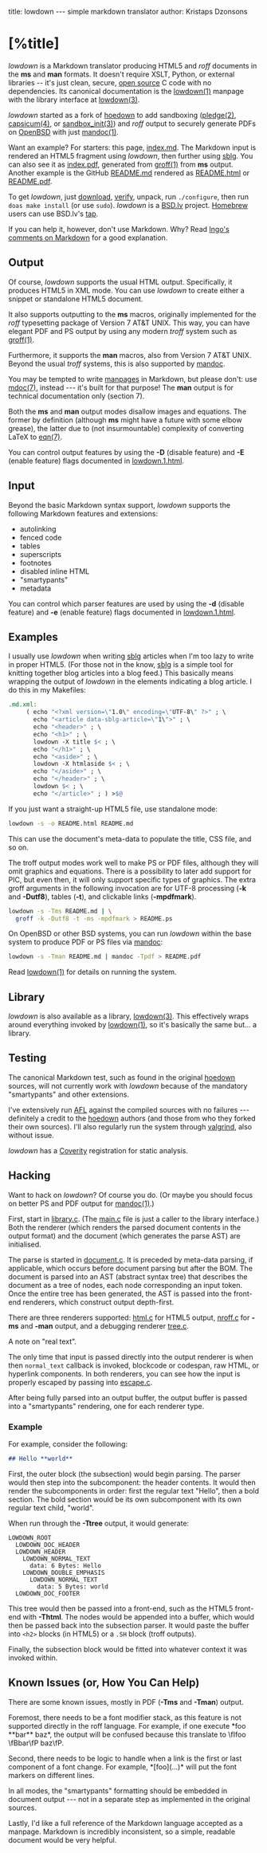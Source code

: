 title: lowdown --- simple markdown translator
author: Kristaps Dzonsons

# [%title]

*lowdown* is a Markdown translator producing HTML5 and *roff* documents
in the **ms** and **man** formats.  It doesn't require XSLT, Python, or
external libraries -- it's just clean, secure, [open
source](http://opensource.org/licenses/ISC) C code with no dependencies.
Its canonical documentation is the [lowdown(1)](lowdown.1.html) manpage
with the library interface at [lowdown(3)](lowdown.3.html).

*lowdown* started as a fork of
[hoedown](https://github.com/hoedown/hoedown) to add sandboxing
([pledge(2)](http://man.openbsd.org/pledge),
[capsicum(4)](https://www.freebsd.org/cgi/man.cgi?query=capsicum&sektion=4),
or
[sandbox\_init(3)](https://developer.apple.com/legacy/library/documentation/Darwin/Reference/ManPages/man3/sandbox_init.3.html))
and *roff* output to securely generate PDFs on
[OpenBSD](http://www.openbsd.org) with just
[mandoc(1)](http://man.openbsd.org/mandoc).

Want an example?  For starters: this page, [index.md](index.md).  The
Markdown input is rendered an HTML5 fragment using *lowdown*, then
further using [sblg](https://kristaps.bsd.lv/sblg).  You
can also see it as [index.pdf](index.pdf), generated from
[groff(1)](https://www.gnu.org/s/groff/) from **ms** output.  Another
example is the GitHub [README.md](README.md) rendered as
[README.html](README.html) or [README.pdf](README.pdf).

To get *lowdown*, just [download](snapshots/lowdown.tar.gz),
[verify](snapshots/lowdown.tar.gz.sha512), unpack, run `./configure`,
then run `doas make install` (or use `sudo`).  *lowdown* is a
[BSD.lv](https://bsd.lv) project.
[Homebrew](https://brew.sh) users can use BSD.lv's
[tap](https://github.com/kristapsdz/homebrew-repo).

If you can help it, however,
don't use Markdown.  Why? Read [Ingo's comments on
Markdown](https://undeadly.org/cgi?action=article&sid=20170304230520)
for a good explanation.

## Output

Of course, *lowdown* supports the usual HTML output. Specifically, it
produces HTML5 in XML mode.  You can use *lowdown* to create either a
snippet or standalone HTML5 document.

It also supports outputting to the **ms** macros, originally
implemented for the *roff* typesetting package of Version 7 AT&T UNIX.
This way, you can have elegant PDF and PS output by using any modern
*troff* system such as [groff(1)](https://www.gnu.org/s/groff).

Furthermore, it supports the **man** macros, also from Version 7
AT&T UNIX.  Beyond the usual *troff* systems, this is also supported by
[mandoc](https://mdocml.bsd.lv).

You may be tempted to write [manpages](https://man.openbsd.org) in
Markdown, but please don't: use [mdoc(7)](https://man.openbsd.org/mdoc),
instead --- it's built for that purpose!  The **man** output is for
technical documentation only (section 7).

Both the **ms** and **man** output modes disallow images and
equations.  The former by definition (although **ms** might have a
future with some elbow grease), the latter due to (not insurmountable)
complexity of converting LaTeX to [eqn(7)](https://man.openbsd.org/eqn).

You can control output features by using the **-D** (disable feature)
and **-E** (enable feature) flags documented in
[lowdown.1.html](lowdown.1.html).

## Input

Beyond the basic Markdown syntax support, *lowdown* supports the
following Markdown features and extensions:

- autolinking
- fenced code
- tables
- superscripts
- footnotes
- disabled inline HTML
- "smartypants"
- metadata

You can control which parser features are used by using the **-d**
(disable feature) and **-e** (enable feature) flags documented in
[lowdown.1.html](lowdown.1.html).

## Examples

I usually use *lowdown* when writing
[sblg](https://kristaps.bsd.lv/sblg) articles when I'm too lazy to
write in proper HTML5.
(For those not in the know, [sblg](https://kristaps.bsd.lv/sblg) is a
simple tool for knitting together blog articles into a blog feed.)
This basically means wrapping the output of *lowdown* in the elements
indicating a blog article.
I do this in my Makefiles:

```Makefile
.md.xml:
     ( echo "<?xml version=\"1.0\" encoding=\"UTF-8\" ?>" ; \
       echo "<article data-sblg-article=\"1\">" ; \
       echo "<header>" ; \
       echo "<h1>" ; \
       lowdown -X title $< ; \
       echo "</h1>" ; \
       echo "<aside>" ; \
       lowdown -X htmlaside $< ; \
       echo "</aside>" ; \
       echo "</header>" ; \
       lowdown $< ; \
       echo "</article>" ; ) >$@
```

If you just want a straight-up HTML5 file, use standalone mode:

```sh
lowdown -s -o README.html README.md
```

This can use the document's meta-data to populate the title, CSS file,
and so on.

The troff output modes work well to make PS or PDF files, although they
will omit graphics and equations.
There is a possibility to later add support for PIC, but even then, it
will only support specific types of graphics.
The extra groff arguments in the following invocation are for UTF-8
processing (**-k** and **-Dutf8**), tables (**-t**), and clickable links
(**-mpdfmark**).

```sh
lowdown -s -Tms README.md | \
  groff -k -Dutf8 -t -ms -mpdfmark > README.ps
```

On OpenBSD or other BSD systems, you can run *lowdown* within the base
system to produce PDF or PS files via [mandoc](http://mdocml.bsd.lv):

```sh
lowdown -s -Tman README.md | mandoc -Tpdf > README.pdf
```

Read [lowdown(1)](lowdown.1.html) for details on running the system.

## Library

*lowdown* is also available as a library, [lowdown(3)](lowdown.3.html).
This effectively wraps around everything invoked by
[lowdown(1)](lowdown.1.html), so it's basically the same but... a
library.

## Testing

The canonical Markdown test, such as found in the original
[hoedown](https://github.com/hoedown/hoedown) sources, will not
currently work with *lowdown* because of the mandatory "smartypants" and
other extensions.

I've extensively run [AFL](http://lcamtuf.coredump.cx/afl/) against the
compiled sources with no failures --- definitely a credit to
the [hoedown](https://github.com/hoedown/hoedown) authors (and those
from who they forked their own sources).  I'll also regularly run the system
through [valgrind](http://valgrind.org/), also without issue.

*lowdown* has a [Coverity](https://scan.coverity.com/projects/lowdown)
registration for static analysis.

## Hacking

Want to hack on *lowdown*?  Of course you do.  (Or maybe you should
focus on better PS and PDF output for
[mandoc(1)](http://mdocml.bsd.lv).)

First, start in
[library.c](https://github.com/kristapsdz/lowdown/blob/master/library.c).
(The [main.c](https://github.com/kristapsdz/lowdown/blob/master/main.c)
file is just a caller to the library interface.)
Both the renderer (which renders the parsed document contents in the
output format) and the document (which generates the parse AST) are
initialised.

The parse is started in
[document.c](https://github.com/kristapsdz/lowdown/blob/master/document.c).
It is preceded by meta-data parsing, if applicable, which occurs before
document parsing but after the BOM.
The document is parsed into an AST (abstract syntax tree) that describes
the document as a tree of nodes, each node corresponding an input token.
Once the entire tree has been generated, the AST is passed into the
front-end renderers, which construct output depth-first.

There are three renderers supported:
[html.c](https://github.com/kristapsdz/lowdown/blob/master/html.c) for
HTML5 output,
[nroff.c](https://github.com/kristapsdz/lowdown/blob/master/nroff.c) for
**-ms** and **-man** output,
and a debugging renderer
[tree.c](https://github.com/kristapsdz/lowdown/blob/master/tree.c).

A note on "real text".

The only time that input is passed directly into the output renderer is
when then `normal_text` callback is invoked, blockcode or codespan, raw
HTML, or hyperlink components.  In both renderers, you can see how the
input is properly escaped by passing into
[escape.c](https://github.com/kristapsdz/lowdown/blob/master/escape.c).

After being fully parsed into an output buffer, the output buffer is
passed into a "smartypants" rendering, one for each renderer type.

### Example

For example, consider the following:

```markdown
## Hello **world**
```

First, the outer block (the subsection) would begin parsing.  The parser
would then step into the subcomponent: the header contents.  It would
then render the subcomponents in order: first the regular text "Hello",
then a bold section.  The bold section would be its own subcomponent
with its own regular text child, "world".

When run through the **-Ttree** output, it would generate:

```
LOWDOWN_ROOT
  LOWDOWN_DOC_HEADER
  LOWDOWN_HEADER
    LOWDOWN_NORMAL_TEXT
      data: 6 Bytes: Hello 
    LOWDOWN_DOUBLE_EMPHASIS
      LOWDOWN_NORMAL_TEXT
        data: 5 Bytes: world
  LOWDOWN_DOC_FOOTER
```

This tree would then be passed into a front-end, such as the HTML5
front-end with **-Thtml**.  The nodes would be appended into a buffer,
which would then be passed back into the subsection parser.  It would
paste the buffer into `<h2>` blocks (in HTML5) or a `.SH` block (troff
outputs).

Finally, the subsection block would be fitted into whatever context it
was invoked within.

## Known Issues (or, How You Can Help)

There are some known issues, mostly in PDF (**-Tms** and **-Tman**)
output.

Foremost, there needs to be a font modifier stack, as this feature is
not supported directly in the roff language.
For example, if one execute \*foo \*\*bar\*\* baz\*, the output will be
confused because this translate to \fIfoo \fBbar\fP baz\fP. 

Second, there needs to be logic to handle when a link is the first or
last component of a font change.  For example, \*\[foo\](...)\* will put
the font markers on different lines.

In all modes, the "smartypants" formatting should be embedded in
document output --- not in a separate step as implemented in the
original sources.

Lastly, I'd like a full reference of the Markdown language accepted as a
manpage.  Markdown is incredibly inconsistent, so a simple, readable
document would be very helpful.
